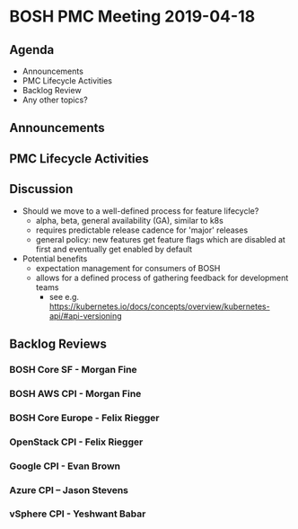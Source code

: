 # BOSH PMC Meeting 2019-04-18

## Agenda

* Announcements
* PMC Lifecycle Activities
* Backlog Review
* Any other topics?

## Announcements


## PMC Lifecycle Activities


## Discussion
* Should we move to a well-defined process for feature lifecycle?
  * alpha, beta, general availability (GA), similar to k8s
  * requires predictable release cadence for 'major' releases
  * general policy: new features get feature flags which are disabled at first and eventually get enabled by default
* Potential benefits
  * expectation management for consumers of BOSH
  * allows for a defined process of gathering feedback for development teams
    * see e.g. https://kubernetes.io/docs/concepts/overview/kubernetes-api/#api-versioning

## Backlog Reviews

### BOSH Core SF - Morgan Fine


### BOSH AWS CPI - Morgan Fine


### BOSH Core Europe - Felix Riegger


### OpenStack CPI - Felix Riegger


### Google CPI - Evan Brown


### Azure CPI – Jason Stevens


### vSphere CPI - Yeshwant Babar

